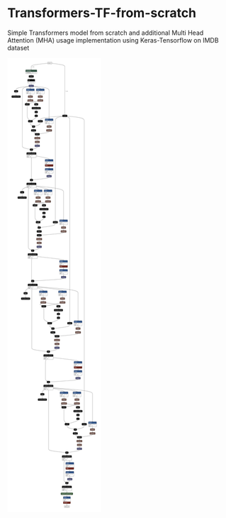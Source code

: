 # Transformers-TF-from-scratch
Simple Transformers model from scratch and additional Multi Head Attention (MHA) usage implementation using Keras-Tensorflow on IMDB dataset

![Demonstration](https://raw.githubusercontent.com/Willy030125/Transformers-TF-from-scratch/main/Transformer-arch-model.png)
